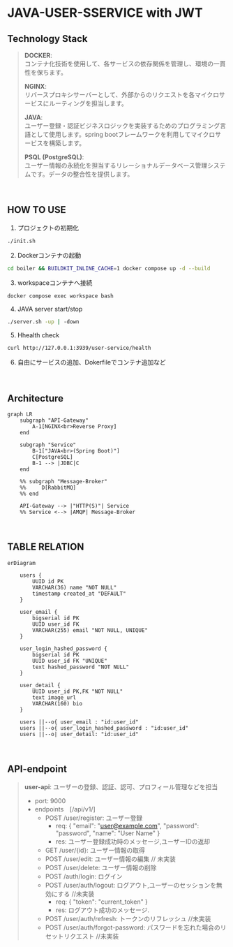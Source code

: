 # JAVA-USER-SSERVICE with JWT
## Technology Stack
> **DOCKER**: <br> コンテナ化技術を使用して、各サービスの依存関係を管理し、環境の一貫性を保ちます。
>
> **NGINX**: <br> リバースプロキシサーバーとして、外部からのリクエストを各マイクロサービスにルーティングを担当します。
>
> **JAVA**: <br> ユーザー登録・認証ビジネスロジックを実装するためのプログラミング言語として使用します。spring bootフレームワークを利用してマイクロサービスを構築します。
>
> **PSQL (PostgreSQL)**: <br> ユーザー情報の永続化を担当するリレーショナルデータベース管理システムです。データの整合性を提供します。

<br>

## HOW TO USE
1. プロジェクトの初期化
```sh
./init.sh
```
2. Dockerコンテナの起動
```sh
cd boiler && BUILDKIT_INLINE_CACHE=1 docker compose up -d --build
```
3. workspaceコンテナへ接続
```sh
docker compose exec workspace bash
```
4. JAVA server start/stop
```sh
./server.sh -up | -down
```
5. Hhealth check
```sh
curl http://127.0.0.1:3939/user-service/health
```
6. 自由にサービスの追加、Dokerfileでコンテナ追加など

<br>

## Architecture 
```mermaid
graph LR
    subgraph "API-Gateway"
        A-1[NGINX<br>Reverse Proxy]
    end

    subgraph "Service"
        B-1["JAVA<br>(Spring Boot)"] 
        C[PostgreSQL]
        B-1 --> |JDBC|C
    end

    %% subgraph "Message-Broker"
    %%     D[RabbitMQ]
    %% end

	API-Gateway --> |"HTTP(S)"| Service
    %% Service <--> |AMQP| Message-Broker
```

<br>

## TABLE RELATION
```mermaid
erDiagram

	users {
		UUID id PK
		VARCHAR(36) name "NOT NULL"
		timestamp created_at "DEFAULT"
	}

	user_email {
		bigserial id PK
		UUID user_id FK
		VARCHAR(255) email "NOT NULL, UNIQUE"
	}

	user_login_hashed_password {
		bigserial id PK
		UUID user_id FK "UNIQUE"
		text hashed_password "NOT NULL"
	}

	user_detail {
		UUID user_id PK,FK "NOT NULL"
		text image_url
		VARCHAR(160) bio
	}

	users ||--o{ user_email : "id:user_id"
	users ||--o{ user_login_hashed_password : "id:user_id"
	users ||--o| user_detail: "id:user_id"
```

<br>

## API-endpoint
> **user-api**: ユーザーの登録、認証、認可、プロフィール管理などを担当
> - port: 9000
> - endpoints　[/api/v1/]
>   - POST /user/register: ユーザー登録
>     - req: { "email": "user@example.com", "password": "password", "name": "User Name" }
>     - res: ユーザー登録成功時のメッセージ,ユーザーIDの返却
>   - GET /user/{id}: ユーザー情報の取得
>   - POST /user/edit: ユーザー情報の編集   // 未実装
>   - POST /user/delete: ユーザー情報の削除
>   - POST  /auth/login: ログイン
>   - POST /user/auth/logout: ログアウト,ユーザーのセッションを無効にする   //未実装
>     - req: { "token": "current_token" }
>     - res: ログアウト成功のメッセージ.
>   - POST /user/auth/refresh: トークンのリフレッシュ   //未実装
>   - POST /user/auth/forgot-password: パスワードを忘れた場合のリセットリクエスト   //未実装
